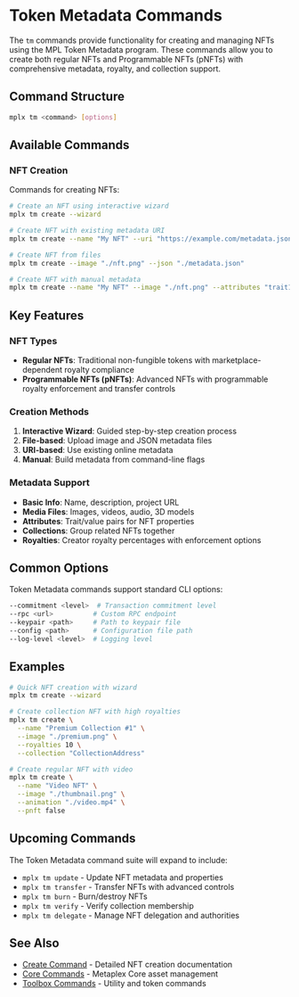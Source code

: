 # Token Metadata Commands

The `tm` commands provide functionality for creating and managing NFTs using the MPL Token Metadata program. These commands allow you to create both regular NFTs and Programmable NFTs (pNFTs) with comprehensive metadata, royalty, and collection support.

## Command Structure

```bash
mplx tm <command> [options]
```

## Available Commands

### NFT Creation

Commands for creating NFTs:

```bash
# Create an NFT using interactive wizard
mplx tm create --wizard

# Create NFT with existing metadata URI
mplx tm create --name "My NFT" --uri "https://example.com/metadata.json"

# Create NFT from files
mplx tm create --image "./nft.png" --json "./metadata.json"

# Create NFT with manual metadata
mplx tm create --name "My NFT" --image "./nft.png" --attributes "trait1:value1,trait2:value2"
```

## Key Features

### NFT Types
- **Regular NFTs**: Traditional non-fungible tokens with marketplace-dependent royalty compliance
- **Programmable NFTs (pNFTs)**: Advanced NFTs with programmable royalty enforcement and transfer controls

### Creation Methods
1. **Interactive Wizard**: Guided step-by-step creation process
2. **File-based**: Upload image and JSON metadata files
3. **URI-based**: Use existing online metadata
4. **Manual**: Build metadata from command-line flags

### Metadata Support
- **Basic Info**: Name, description, project URL
- **Media Files**: Images, videos, audio, 3D models
- **Attributes**: Trait/value pairs for NFT properties
- **Collections**: Group related NFTs together
- **Royalties**: Creator royalty percentages with enforcement options

## Common Options

Token Metadata commands support standard CLI options:

```bash
--commitment <level>  # Transaction commitment level
--rpc <url>          # Custom RPC endpoint
--keypair <path>     # Path to keypair file
--config <path>      # Configuration file path
--log-level <level>  # Logging level
```

## Examples

```bash
# Quick NFT creation with wizard
mplx tm create --wizard

# Create collection NFT with high royalties
mplx tm create \
  --name "Premium Collection #1" \
  --image "./premium.png" \
  --royalties 10 \
  --collection "CollectionAddress"

# Create regular NFT with video
mplx tm create \
  --name "Video NFT" \
  --image "./thumbnail.png" \
  --animation "./video.mp4" \
  --pnft false
```

## Upcoming Commands

The Token Metadata command suite will expand to include:

- `mplx tm update` - Update NFT metadata and properties
- `mplx tm transfer` - Transfer NFTs with advanced controls
- `mplx tm burn` - Burn/destroy NFTs
- `mplx tm verify` - Verify collection membership
- `mplx tm delegate` - Manage NFT delegation and authorities

## See Also

- [Create Command](./create.md) - Detailed NFT creation documentation
- [Core Commands](../core.md) - Metaplex Core asset management
- [Toolbox Commands](../toolbox.md) - Utility and token commands